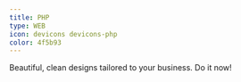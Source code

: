 ```yaml
---
title: PHP
type: WEB
icon: devicons devicons-php
color: 4f5b93
---
```


Beautiful, clean designs tailored to your business. Do it now!
